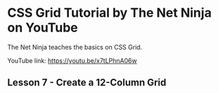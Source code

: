# CSS Grid Tutorial by The Net Ninja on YouTube

The Net Ninja teaches the basics on CSS Grid.

YouTube link: https://youtu.be/x7tLPhnA06w

## Lesson 7 - Create a 12-Column Grid